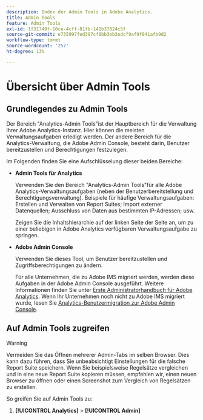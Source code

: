 ```yaml
---
description: Index der Admin Tools in Adobe Analytics.
title: Admin Tools
feature: Admin Tools
exl-id: 1f31749f-10ce-4cff-81fb-141b37824c5f
source-git-commit: e735997fed397cf8bb3eb3edcf9af9f841afb9d2
workflow-type: tm+mt
source-wordcount: '257'
ht-degree: 13%

---
```


# Übersicht über Admin Tools

## Grundlegendes zu Admin Tools

Der Bereich &quot;Analytics-Admin Tools&quot;ist der Hauptbereich für die Verwaltung Ihrer Adobe Analytics-Instanz. Hier können die meisten Verwaltungsaufgaben erledigt werden. Der andere Bereich für die Analytics-Verwaltung, die Adobe Admin Console, besteht darin, Benutzer bereitzustellen und Berechtigungen festzulegen.

Im Folgenden finden Sie eine Aufschlüsselung dieser beiden Bereiche:

* **Admin Tools für Analytics**

   Verwenden Sie den Bereich &quot;Analytics-Admin Tools&quot;für alle Adobe Analytics-Verwaltungsaufgaben (neben der Benutzerbereitstellung und Berechtigungsverwaltung). Beispiele für häufige Verwaltungsaufgaben: Erstellen und Verwalten von Report Suites; Import externer Datenquellen; Ausschluss von Daten aus bestimmten IP-Adressen; usw.

   Zeigen Sie die Inhaltshierarchie auf der linken Seite der Seite an, um zu einer beliebigen in Adobe Analytics verfügbaren Verwaltungsaufgabe zu springen.

* **Adobe Admin Console**

   Verwenden Sie dieses Tool, um Benutzer bereitzustellen und Zugriffsberechtigungen zu ändern.

   Für alle Unternehmen, die zu Adobe IMS migriert werden, werden diese Aufgaben in der Adobe Admin Console ausgeführt. Weitere Informationen finden Sie unter [Erste Administratorhandbuch für Adobe Analytics](/help/admin/admin-console/first-admin-guide.md). Wenn Ihr Unternehmen noch nicht zu Adobe IMS migriert wurde, lesen Sie [Analytics-Benutzermigration zur Adobe Admin Console](/help/admin/admin/user-management2/user-migration/c-migration-tool.md).

## Auf Admin Tools zugreifen

>[!WARNING]
>
>Vermeiden Sie das Öffnen mehrerer Admin-Tabs im selben Browser. Dies kann dazu führen, dass Sie unbeabsichtigt Einstellungen für die falsche Report Suite speichern. Wenn Sie beispielsweise Regelsätze vergleichen und in eine neue Report Suite kopieren müssen, empfehlen wir, einen neuen Browser zu öffnen oder einen Screenshot zum Vergleich von Regelsätzen zu erstellen.

So greifen Sie auf Admin Tools zu:

1. **[!UICONTROL Analytics]** > **[!UICONTROL Admin]**
